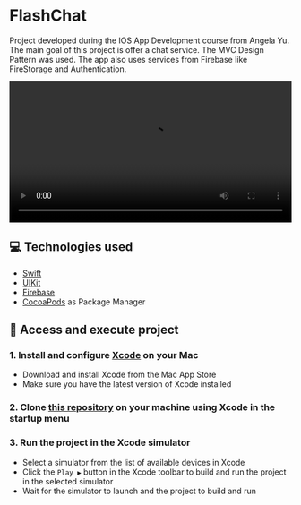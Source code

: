 # FlashChat
Project developed during the IOS App Development course from Angela Yu. The main goal of this project is offer a chat service. The MVC Design Pattern was used. The app also uses services from Firebase like FireStorage and Authentication.

<video src="#" width="100%" controls></video>

## 💻 Technologies used
* [Swift](https://developer.apple.com/documentation/swift)
* [UIKit](https://developer.apple.com/documentation/uikit/)
* [Firebase](https://firebase.google.com/?hl=pt)
* [CocoaPods](https://guides.cocoapods.org/using/getting-started) as Package Manager

## 📁 Access and execute project
### 1. Install and configure [Xcode](https://developer.apple.com/xcode/) on your Mac
* Download and install Xcode from the Mac App Store
* Make sure you have the latest version of Xcode installed
### 2. Clone [this repository](https://github.com/LucasMeloSena/FlashChat.git) on your machine using Xcode in the startup menu
### 3. Run the project in the Xcode simulator
* Select a simulator from the list of available devices in Xcode
* Click the `Play ▶️` button in the Xcode toolbar to build and run the project in the selected simulator
* Wait for the simulator to launch and the project to build and run

